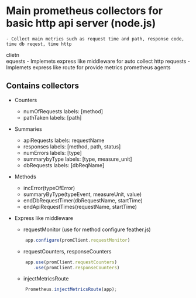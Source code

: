 # Main prometheus collectors for basic http api server (node.js)

	- Collect main metrics such as request time and path, response code, time db reqest, time http 
clietn  
equests
	- Implemets express like middleware for auto collect http requests
	- Implemets express like route for provide metrics prometheus agents 

## Contains collectors
- Counters 
	- numOfRequests labels: [method]
	- pathTaken labels: [path]
- Summaries
	- apiRequests labels: requestName
	- responses labels: [method, path, status]
	- numErrors labels: [type]
	- summarybyType labels: [type, measure_unit]
	- dbRequests labels: [dbReqName]

- Methods
	- incError(typeOfError)
	- summaryByType(typeEvent, measureUnit, value)
	- endDbRequestTimer(dbRequestName, startTime)
	- endApiRequestTimes(requestName, startTime)
	

- Express like middleware
	- requestMonitor (use for method configure feather.js)
	```js
		app.configure(promClient.requestMonitor)
	```
	- requestCounters, responseCounters
	```js
		app.use(promClient.requestCounters)
  		   .use(promClient.responseCounters)
	```
	- injectMetricsRoute
	```js
		Prometheus.injectMetricsRoute(app);
	```


 
